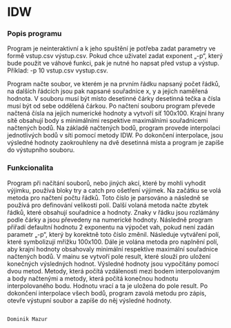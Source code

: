 # IDW

### Popis programu

Program je neinteraktivní a k jeho spuštění je potřeba zadat parametry ve formě vstup.csv výstup.csv. Pokud chce uživatel zadat exponent „-p“, který bude použit ve váhové funkci, pak je nutné ho napsat před vstup a výstup. Příklad: -p 10 vstup.csv vystup.csv.

Program načte soubor, ve kterém je na prvním řádku napsaný počet řádků, na dalších řádcích jsou pak napsané souřadnice x, y a jejich naměřená hodnota. V souboru musí být místo desetinné čárky desetinná tečka a čísla musí být od sebe oddělená čárkou. Po načtení souboru program převede načtená čísla na jejich numerické hodnoty a vytvoří síť 100x100. Krajní hrany sítě obsahují body s minimálními respektive maximálními souřadnicemi načtených bodů. Na základě načtených bodů, program provede interpolaci jednotlivých bodů v síti pomocí metody IDW. Po dokončení interpolace, jsou výsledné hodnoty zaokrouhleny na dvě desetinná místa a program je zapíše do výstupního souboru.


### Funkcionalita

Program při načítání souborů, nebo jiných akcí, které by mohli vyhodit výjimku, používá bloky try a catch pro ošetření výjimek. Na začátku se volá metoda pro načtení počtu řádků. Toto číslo je parsováno a následně se používá pro definování velikosti polí. Další volaná metoda načte zbytek řádků, které obsahují souřadnice a hodnoty. Znaky v řádku jsou rozlámány podle čárky a jsou převedeny na numerické hodnoty. Následně program přiřadí defaultní hodnotu 2 exponentu na výpočet vah, pokud není zadán parametr „-p“, který by korektně toto číslo změnil. Následuje vytváření polí, které symbolizují mřížku 100x100. Dále je volána metoda pro naplnění polí, aby krajní hodnoty obsahovaly minimální respektive maximální souřadnice načtených bodů. V mainu se vytvoří pole result, které slouží pro uložení konečných výsledných hodnot. Výsledné hodnoty jsou vypočítány pomocí dvou metod. Metody, která počítá vzdálenosti mezi bodem interpolovaným a body načtenými a metody, která počítá konečnou hodnotu interpolovaného bodu. Hodnotu vrací a ta je uložena do pole result. Po dokončení interpolace všech bodů, program zavolá metodu pro zápis, otevře výstupní soubor a zapíše do něj výsledné hodnoty.


                                                                                                        Dominik Mazur
